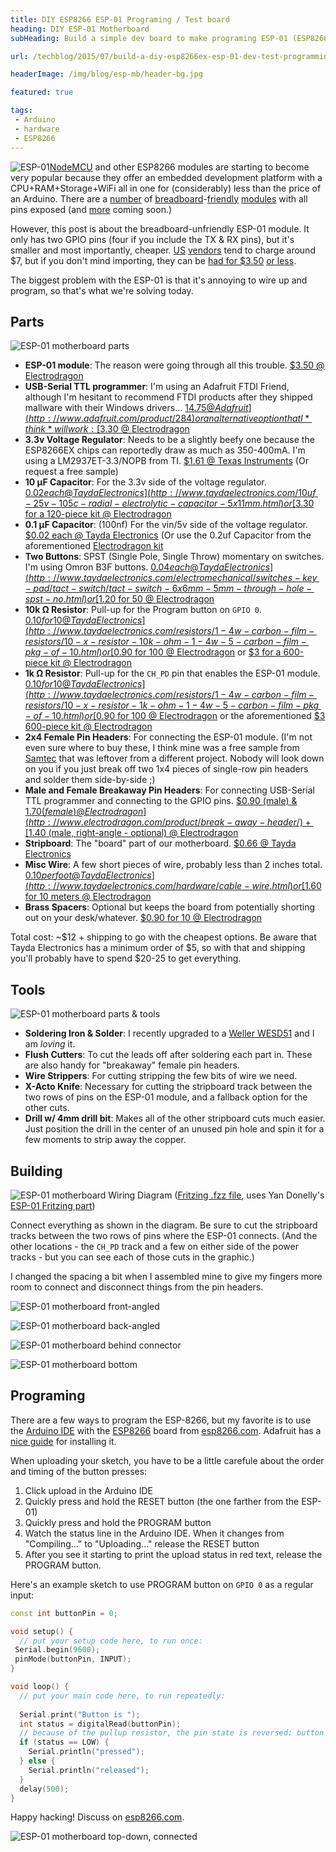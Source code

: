 ```yaml
---
title: DIY ESP8266 ESP-01 Programing / Test board
heading: DIY ESP-01 Motherboard
subHeading: Build a simple dev board to make programing ESP-01 (ESP8266EX) chips fast and easy

url: /techblog/2015/07/build-a-diy-esp8266ex-esp-01-dev-test-programming-board/

headerImage: /img/blog/esp-mb/header-bg.jpg

featured: true

tags:
 - Arduino
 - hardware
 - ESP8266
---
```


<img class="right" src="/img/blog/esp-mb/zoom.jpg" style="max-width: 300px;" alt="ESP-01" />[NodeMCU](http://nodemcu.com/index_en.html) and other ESP8266 modules are starting to become very popular because they offer an embedded development 
platform with a CPU+RAM+Storage+WiFi all in one for (considerably) less than the price of an Arduino. There are a [number][huzzah] of 
[breadboard][espthing]-[friendly][nodemcu] [modules][cactus] with all pins exposed (and [more][oak] coming soon.)

However, this post is about the breadboard-unfriendly ESP-01 module. It only has two GPIO pins (four if you include the
TX & RX pins), but it's smaller and most importantly, cheaper. <!--more-->[US][adafruit] [vendors][sparkfun] tend to charge around 
$7, but if you don't mind importing, they can be [had for $3.50][electrodragon] [or less][ebay].

The biggest problem with the ESP-01 is that it's annoying to wire up and program, so that's what we're solving today.

## Parts

![ESP-01 motherboard parts](/img/blog/esp-mb/parts.jpg)

* __ESP-01 module__: The reason were going through all this trouble. [$3.50 @ Electrodragon][electrodragon]
* __USB-Serial TTL programmer__: I'm using an Adafruit FTDI Friend, although I'm hesitant to recommend FTDI products after they shipped mallware with their Windows drivers... 
  [$14.75 @ Adafruit](http://www.adafruit.com/product/284)
  or an alternative option that I *think* will work: [$3.30 @ Electrodragon](http://www.electrodragon.com/product/pl2303ta-usb-ttl-usb-serial-cable-win-88-1-compatible/)
* __3.3v Voltage Regulator__: Needs to be a slightly beefy one because the ESP8266EX chips can reportedly draw as much as 350-400mA. I'm using a LM2937ET-3.3/NOPB from TI. 
  [$1.61 @ Texas Instruments](http://www.ti.com/product/LM2937-3.3/samplebuy) (Or request a free sample)
* __10 μF Capacitor__: For the 3.3v side of the voltage regulator. 
  [$0.02 each @ Tayda Electronics](http://www.taydaelectronics.com/10uf-25v-105c-radial-electrolytic-capacitor-5x11mm.html) 
  or [$3.30 for a 120-piece kit @ Electrodragon](http://www.electrodragon.com/product/radial-electrolytic-capacitor-1uf-470uf-12-kinds-10pcs/)
* __0.1 μF Capacitor__: (100nf) For the vin/5v side of the voltage regulator. 
  [$0.02 each @ Tayda Electronics](http://www.taydaelectronics.com/0-1uf-50v-105c-radial-electrolytic-capacitor-5x11mm.html) 
  (Or use the 0.2uf Capacitor from the aforementioned [Electrodragon kit](http://www.electrodragon.com/product/radial-electrolytic-capacitor-1uf-470uf-12-kinds-10pcs/)
* __Two Buttons__: SPST (Single Pole, Single Throw) momentary on switches. I'm using Omron B3F buttons.
  [$0.04 each @ Tayda Electronics](http://www.taydaelectronics.com/electromechanical/switches-key-pad/tact-switch/tact-switch-6x6mm-5mm-through-hole-spst-no.html)
  or [$1.20 for 50 @ Electrodragon](http://s1.electrodragon.com/wp-content/uploads/2011/12/button1.jpg)
* __10k Ω Resistor__: Pull-up for the Program button on `GPIO 0`. 
  [$0.10 for 10 @ Tayda Electronics](http://www.taydaelectronics.com/resistors/1-4w-carbon-film-resistors/10-x-resistor-10k-ohm-1-4w-5-carbon-film-pkg-of-10.html)
  or [$0.90 for 100 @ Electrodragon](http://www.electrodragon.com/product/metal-membrane-resistors-different-value-available-100pcs/)
  or [$3 for a 600-piece kit @ Electrodragon](http://www.electrodragon.com/product/14w-resistor-kit-accuracy-in-1-2020pcs/)
* __1k Ω Resistor__: Pull-up for the `CH_PD` pin that enables the ESP-01 module.
  [$0.10 for 10 @ Tayda Electronics](http://www.taydaelectronics.com/resistors/1-4w-carbon-film-resistors/10-x-resistor-1k-ohm-1-4w-5-carbon-film-pkg-of-10.html)
  or [$0.90 for 100 @ Electrodragon](http://www.electrodragon.com/product/metal-membrane-resistors-different-value-available-100pcs/)
  or the aforementioned [$3 600-piece kit @ Electrodragon](http://www.electrodragon.com/product/14w-resistor-kit-accuracy-in-1-2020pcs/)
* __2x4 Female Pin Headers__: For connecting the ESP-01 module. 
  (I'm not even sure where to buy these, I think mine was a free sample from [Samtec](https://www.samtec.com/technical-specifications/default.aspx?SeriesMaster=SSW) that was leftover from a different project.
  Nobody will look down on you if you just break off two 1x4 pieces of single-row pin headers and solder them side-by-side ;)
* __Male and Female Breakaway Pin Headers__: For connecting USB-Serial TTL programmer and connecting to the GPIO pins.
  [$0.90 (male) & $1.70 (female) @ Electrodragon](http://www.electrodragon.com/product/break-away-header/) + [$1.40 (male, right-angle - optional) @ Electrodragon](http://www.electrodragon.com/product/10pcs-2-54mm-90-degree-break-away-pin-header/)
* __Stripboard__: The "board" part of our motherboard.
  [$0.66 @ Tayda Electronics](http://www.taydaelectronics.com/small-stripboard-94x53mm-copper.html)
* __Misc Wire__: A few short pieces of wire, probably less than 2 inches total.
  [$0.10 per foot @ Tayda Electronics](http://www.taydaelectronics.com/hardware/cable-wire.html)
  or [$1.60 for 10 meters @ Electrodragon](http://www.electrodragon.com/product/24awg-wires-cables-1-meter-variablecolors/)
* __Brass Spacers__: Optional but keeps the board from potentially shorting out on your desk/whatever.
  [$0.90 for 10 @ Electrodragon](http://www.electrodragon.com/product/m3-brazz-bolt-different-length-available/)
  
Total cost: ~$12 + shipping to go with the cheapest options. Be aware that Tayda Electronics has a minimum order of $5, so with that and shipping you'll probably have to spend $20-25 to get everything.

## Tools

![ESP-01 motherboard parts & tools](/img/blog/esp-mb/parts-tools.jpg)

* __Soldering Iron & Solder__: I recently upgraded to a [Weller WESD51] and I am *loving* it.
* __Flush Cutters__: To cut the leads off after soldering each part in. These are also handy for "breakaway" female pin headers.
* __Wire Strippers__: For cutting stripping the few bits of wire we need.
* __X-Acto Knife__: Necessary for cutting the stripboard track between the two rows of pins on the ESP-01 module, and a fallback option for the other cuts.
* __Drill w/ 4mm drill bit__: Makes all of the other stripboard cuts much easier. Just position the drill in the center of an unused pin hole and spin it for a few moments to strip away the copper.

## Building

![ESP-01 motherboard Wiring Diagram](/img/blog/esp-mb/fritzing.png)
([Fritzing .fzz file](https://www.dropbox.com/s/c5nzxps1d0y40xp/esp-01%20programing%20board.fzz?dl=0), uses Yan Donelly's [ESP-01 Fritzing part](https://github.com/ydonnelly/ESP8266_fritzing))

Connect everything as shown in the diagram. Be sure to cut the stripboard tracks between the two rows of pins where the ESP-01 connects. 
(And the other locations - the `CH_PD` track and a few on either side of the power tracks - but you can see each of those cuts in the graphic.)

I changed the spacing a bit when I assembled mine to give my fingers more room to connect and disconnect things from the pin headers.

![ESP-01 motherboard front-angled](/img/blog/esp-mb/front-angle.jpg)

![ESP-01 motherboard back-angled](/img/blog/esp-mb/back-angle-2.jpg)

![ESP-01 motherboard behind connector](/img/blog/esp-mb/back-angle.jpg)

![ESP-01 motherboard bottom](/img/blog/esp-mb/bottom.jpg)

## Programing

There are a few ways to program the ESP-8266, but my favorite is to use the [Arduino IDE] with the [ESP8266][addon] board from
 [esp8266.com](http://www.esp8266.com/). Adafruit has a [nice guide] for installing it.

When uploading your sketch, you have to be a little carefule about the order and timing of the button presses:

1. Click upload in the Arduino IDE
2. Quickly press and hold the RESET button (the one farther from the ESP-01)
3. Quickly press and hold the PROGRAM button
4. Watch the status line in the Arduino IDE. When it changes from "Compiling..." to "Uploading..." release the RESET button
5. After you see it starting to print the upload status in red text, release the PROGRAM button.

Here's an example sketch to use PROGRAM button on `GPIO 0` as a regular input:

```C++
const int buttonPin = 0;

void setup() {
  // put your setup code here, to run once:
 Serial.begin(9600);
 pinMode(buttonPin, INPUT);
}

void loop() {
  // put your main code here, to run repeatedly:
  
  Serial.print("Button is ");
  int status = digitalRead(buttonPin);
  // because of the pullup resistor, the pin state is reversed: button pressed = LOW, button released = HIGH
  if (status == LOW) {
    Serial.println("pressed");
  } else {
    Serial.println("released");
  }
  delay(500);
}
```

Happy hacking! Discuss on [esp8266.com](http://www.esp8266.com/viewtopic.php?f=6&t=3968).

![ESP-01 motherboard top-down, connected](/img/blog/esp-mb/top.jpg)

[huzzah]: https://www.adafruit.com/product/2471
[espthing]: https://www.sparkfun.com/products/13231
[nodemcu]: http://www.electrodragon.com/product/nodemcu-lua-amica-r2-esp8266-wifi-board/
[cactus]: https://www.tindie.com/products/AprilBrother/cactus-micro-rev2-arduino-compatible-plus-esp8266/
[oak]: https://www.kickstarter.com/projects/digistump/oak-by-digistump-wi-fi-for-all-things-arduino-comp

[adafruit]: https://www.adafruit.com/product/2282
[sparkfun]: https://www.sparkfun.com/products/13252
[electrodragon]: http://www.electrodragon.com/product/esp8266-wi07c-wifi-module/
[ebay]: http://www.ebay.com/sch/i.html?_sop=15&_nkw=esp-01

[Weller WESD51]: http://www.amazon.com/gp/product/B000ARU9PO/ref=as_li_tl?ie=UTF8&camp=1789&creative=390957&creativeASIN=B000ARU9PO&linkCode=as2&tag=nfriedly-20&linkId=F4NKRV7MHUBFOMA5

[arduino IDE]: https://www.arduino.cc/en/Main/Software
[addon]: https://github.com/esp8266/Arduino
[nice guide]: https://learn.adafruit.com/adafruit-huzzah-esp8266-breakout/using-arduino-ide

